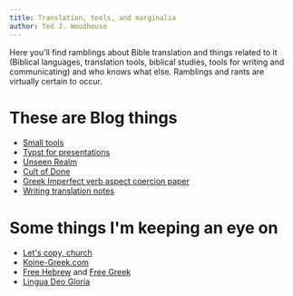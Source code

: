```yaml
---
title: Translation, tools, and marginalia 
author: Ted J. Woodhouse
---
```


Here you'll find ramblings about Bible translation and things related to it (Biblical languages, translation tools, biblical studies, tools for writing and communicating) and who knows what else. Ramblings and rants are virtually certain to occur.

# These are Blog things

* [Small tools](blog/post.html)
* [Typst for presentations](blog/slides.html)
* [Unseen Realm](blog/unseen.html)
* [Cult of Done](blog/cult-of-done.html)
* [Greek Imperfect verb aspect coercion paper](blog/coercion-paper.html)
* [Writing translation notes](blog/writing-notes.html)

# Some things I'm keeping an eye on

* [Let's copy, church](https://copy.church/)
* [Koine-Greek.com](https://koine-greek.com/)
* [Free Hebrew](https://freehebrew.online/) and [Free Greek](https://freegreek.online/)
* [Lingua Deo Gloria](https://www.linguadeogloria.com/)
